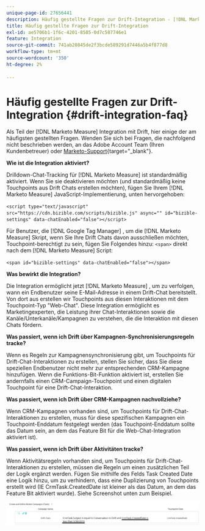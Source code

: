 ```yaml
---
unique-page-id: 27656441
description: Häufig gestellte Fragen zur Drift-Integration - [!DNL Marketo Measure]
title: Häufig gestellte Fragen zur Drift-Integration
exl-id: ae5706b1-1f6c-4201-8585-0d7c587746e1
feature: Integration
source-git-commit: 741ab20845de2f3bcde589291d7446a5b4f877d8
workflow-type: tm+mt
source-wordcount: '350'
ht-degree: 2%

---
```


# Häufig gestellte Fragen zur Drift-Integration {#drift-integration-faq}

Als Teil der [!DNL Marketo Measure] Integration mit Drift, hier einige der am häufigsten gestellten Fragen. Wenden Sie sich bei Fragen, die nachfolgend nicht beschrieben werden, an das Adobe Account Team (Ihren Kundenbetreuer) oder [Marketo-Support](https://nation.marketo.com/t5/support/ct-p/Support){target="_blank"}.

**Wie ist die Integration aktiviert?**

Drilldown-Chat-Tracking für [!DNL Marketo Measure] ist standardmäßig aktiviert. Wenn Sie sie deaktivieren möchten (und standardmäßig keine Touchpoints aus Drift Chats erstellen möchten), fügen Sie Ihrem [!DNL Marketo Measure] JavaScript-Implementierung, unten hervorgehoben:

`<script type="text/javascript" src="https://cdn.bizible.com/scripts/bizible.js" async="" id="bizible-settings" data-chatEnabled="false"></script>`

Für Benutzer, die [!DNL Google Tag Manager] , um die [!DNL Marketo Measure] Skript, wenn Sie Ihre Drift Chats davon ausschließen möchten, Touchpoint-berechtigt zu sein, fügen Sie Folgendes hinzu: `<span>` direkt nach dem [!DNL Marketo Measure] Script:

`<span id="bizible-settings" data-chatEnabled="false"></span>`

**Was bewirkt die Integration?**

Die Integration ermöglicht jetzt [!DNL Marketo Measure] , um zu verfolgen, wann ein Endbenutzer seine E-Mail-Adresse in einem Drift-Chat bereitstellt. Von dort aus erstellen wir Touchpoints aus diesen Interaktionen mit dem Touchpoint-Typ &quot;Web-Chat&quot;. Diese Integration ermöglicht es Marketingexperten, die Leistung ihrer Chat-Interaktionen sowie die Kanäle/Unterkanäle/Kampagnen zu verstehen, die die Interaktion mit diesen Chats fördern.

**Was passiert, wenn ich Drift über Kampagnen-Synchronisierungsregeln tracke?**

Wenn es Regeln zur Kampagnensynchronisierung gibt, um Touchpoints für Drift-Chat-Interaktionen zu erstellen, stellen Sie sicher, dass Sie diese speziellen Endbenutzer nicht mehr zur entsprechenden CRM-Kampagne hinzufügen. Wenn die Funktions-Bit-Funktion aktiviert ist, erstellen Sie andernfalls einen CRM-Campaign-Touchpoint und einen digitalen Touchpoint für eine Drift-Chat-Interaktion.

**Was passiert, wenn ich Drift über CRM-Kampagnen nachvollziehe?**

Wenn CRM-Kampagnen vorhanden sind, um Touchpoints für Drift-Chat-Interaktionen zu erstellen, muss für diese spezifischen Kampagnen ein Touchpoint-Enddatum festgelegt werden (das Touchpoint-Enddatum sollte das Datum sein, an dem das Feature Bit für die Web-Chat-Integration aktiviert ist).

**Was passiert, wenn ich Drift über Aktivitäten tracke?**

Wenn Aktivitätsregeln vorhanden sind, um Touchpoints für Drift-Chat-Interaktionen zu erstellen, müssen die Regeln um einen zusätzlichen Teil der Logik ergänzt werden. Fügen Sie mithilfe des Felds Task Created Date eine Logik hinzu, um zu verhindern, dass eine Duplizierung von Touchpoints erstellt wird (IE CrmTask.CreatedDate ist kleiner als das Datum, an dem das Feature Bit aktiviert wurde). Siehe Screenshot unten zum Beispiel.

![](assets/activity-rule-drift.png)
